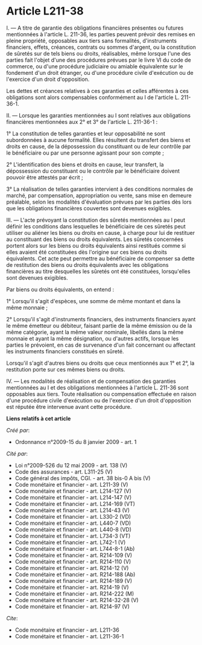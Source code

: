 # Article L211-38

I. ― A titre de garantie des obligations financières présentes ou futures mentionnées à l'article L. 211-36, les parties
peuvent prévoir des remises en pleine propriété, opposables aux tiers sans formalités, d'instruments financiers, effets,
créances, contrats ou sommes d'argent, ou la constitution de sûretés sur de tels biens ou droits, réalisables, même lorsque
l'une des parties fait l'objet d'une des procédures prévues par le livre VI du code de commerce, ou d'une procédure
judiciaire ou amiable équivalente sur le fondement d'un droit étranger, ou d'une procédure civile d'exécution ou de
l'exercice d'un droit d'opposition. 

Les dettes et créances relatives à ces garanties et celles afférentes à ces obligations sont alors compensables conformément
au I de l'article L. 211-36-1. 

II. ― Lorsque les garanties mentionnées au I sont relatives aux obligations financières mentionnées aux 2° et 3° de l'article
L. 211-36-1 : 

1° La constitution de telles garanties et leur opposabilité ne sont subordonnées à aucune formalité. Elles résultent du
transfert des biens et droits en cause, de la dépossession du constituant ou de leur contrôle par le bénéficiaire ou par une
personne agissant pour son compte ; 

2° L'identification des biens et droits en cause, leur transfert, la dépossession du constituant ou le contrôle par le
bénéficiaire doivent pouvoir être attestés par écrit ; 

3° La réalisation de telles garanties intervient à des conditions normales de marché, par compensation, appropriation ou
vente, sans mise en demeure préalable, selon les modalités d'évaluation prévues par les parties dès lors que les obligations
financières couvertes sont devenues exigibles. 

III. ― L'acte prévoyant la constitution des sûretés mentionnées au I peut définir les conditions dans lesquelles le
bénéficiaire de ces sûretés peut utiliser ou aliéner les biens ou droits en cause, à charge pour lui de restituer au
constituant des biens ou droits équivalents. Les sûretés concernées portent alors sur les biens ou droits équivalents ainsi
restitués comme si elles avaient été constituées dès l'origine sur ces biens ou droits équivalents. Cet acte peut permettre
au bénéficiaire de compenser sa dette de restitution des biens ou droits équivalents avec les obligations financières au
titre desquelles les sûretés ont été constituées, lorsqu'elles sont devenues exigibles. 

Par biens ou droits équivalents, on entend : 

1° Lorsqu'il s'agit d'espèces, une somme de même montant et dans la même monnaie ; 

2° Lorsqu'il s'agit d'instruments financiers, des instruments financiers ayant le même émetteur ou débiteur, faisant partie
de la même émission ou de la même catégorie, ayant la même valeur nominale, libellés dans la même monnaie et ayant la même
désignation, ou d'autres actifs, lorsque les parties le prévoient, en cas de survenance d'un fait concernant ou affectant les
instruments financiers constitués en sûreté. 

Lorsqu'il s'agit d'autres biens ou droits que ceux mentionnés aux 1° et 2°, la restitution porte sur ces mêmes biens ou
droits. 

IV. ― Les modalités de réalisation et de compensation des garanties mentionnées au I et des obligations mentionnées à
l'article L. 211-36 sont opposables aux tiers. Toute réalisation ou compensation effectuée en raison d'une procédure civile
d'exécution ou de l'exercice d'un droit d'opposition est réputée être intervenue avant cette procédure.

**Liens relatifs à cet article**

_Créé par_:

  - Ordonnance n°2009-15 du 8 janvier 2009 - art. 1

_Cité par_:

  - Loi n°2009-526 du 12 mai 2009 - art. 138 (V)
  - Code des assurances - art. L311-25 (V)
  - Code général des impôts, CGI. - art. 38 bis-0 A bis (V)
  - Code monétaire et financier - art. L211-39 (V)
  - Code monétaire et financier - art. L214-127 (V)
  - Code monétaire et financier - art. L214-147 (V)
  - Code monétaire et financier - art. L214-169 (VT)
  - Code monétaire et financier - art. L214-43 (V)
  - Code monétaire et financier - art. L330-2 (VD)
  - Code monétaire et financier - art. L440-7 (VD)
  - Code monétaire et financier - art. L440-8 (VD)
  - Code monétaire et financier - art. L734-3 (VT)
  - Code monétaire et financier - art. L742-1 (V)
  - Code monétaire et financier - art. L744-8-1 (Ab)
  - Code monétaire et financier - art. R214-109 (V)
  - Code monétaire et financier - art. R214-110 (V)
  - Code monétaire et financier - art. R214-12 (V)
  - Code monétaire et financier - art. R214-188 (Ab)
  - Code monétaire et financier - art. R214-189 (V)
  - Code monétaire et financier - art. R214-19 (V)
  - Code monétaire et financier - art. R214-222 (M)
  - Code monétaire et financier - art. R214-32-28 (V)
  - Code monétaire et financier - art. R214-97 (V)

_Cite_:

  - Code monétaire et financier - art. L211-36
  - Code monétaire et financier - art. L211-36-1
